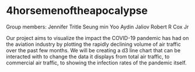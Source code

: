 # 4horsemenoftheapocalypse
Group members:
Jennifer Tritle
Seung min Yoo
Aydin Jaliov
Robert R Cox Jr

Our project aims to visualize the impact the COVID-19 pandemic has had on the aviation industry by plotting the rapidly declining volume of air traffic over the past few months. We will be creating a d3 line chart that can be interacted with to change the data it displays from total air traffic, to commercial air traffic, to showing the infection rates of the pandemic itself. 
